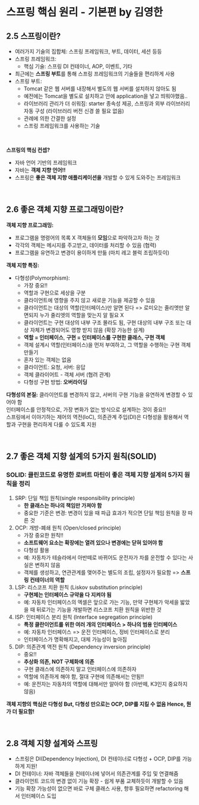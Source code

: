 # 스프링 핵심 원리 - 기본편 by 김영한

## 2.5 스프링이란?
- 여러가지 기술의 집합체: 스프링 프레임워크, 부트, 데이터, 세션 등등
- 스프링 프레임워크:
  - 핵심 기술: 스프링 DI 컨테이너, AOP, 이벤트, 기타
- 최근에는 **스프링 부트**를 통해 스프링 프레임워크의 기술들을 편리하게 사용
- 스프링 부트:
  - Tomcat 같은 웹 서버를 내장해서 별도의 웹 서버를 설치하지 않아도 됨
  - 예전에는 Tomcat을 별도로 설치하고 안에 application을 넣고 띄워야했음..
  - 라이브러리 관리가 더 쉬워짐: starter 종속성 제공, 스프링과 외부 라이브러리 자동 구성 (라이브러리 버전 신경 쓸 필요 없음)
  - 관례에 의한 간결한 설정
  - 스프링 프레임워크를 사용하는 기술

<br>

**스프링의 핵심 컨셉?**
- 자바 언어 기반의 프레임워크
- 자바는 **객체 지향 언어!!**
- 스프링은 **좋은 객체 지향 애플리케이션을** 개발할 수 있게 도와주는 프레임워크

<br>

## 2.6 좋은 객체 지향 프로그래밍이란?
**객체 지향 프로그래밍:**
- 프로그램을 명령어의 목록 X 객체들의 **모임**으로 파악하고자 하는 것
- 각각의 객체는 메시지를 주고받고, 데이터를 처리할 수 있음 (협력)
- 프로그램을 유연하고 변경이 용이하게 만듦 (마치 레고 블럭 조립하듯이)

**객체 지향 특징:**
- 다형성(Polymorphism):
  - 가장 중요!!
  - 역할과 구현으로 세상을 구분
  - 클라이언트에 영향을 주지 않고 새로운 기능을 제공할 수 있음
  - 클라이언트는 대상의 역할(인터페이스)만 알면 된다 => 로미오는 줄리엣만 알면되지 누가 줄리엣의 역할을 맞는지 알 필요 X
  - 클라이언트는 구현 대상의 내부 구조 몰라도 됨, 구현 대상의 내부 구조 또는 대상 자체가 변경되어도 영향 받지 않음 (확장 가능한 설계)
  - **역할 = 인터페이스**, **구현 = 인터페이스를 구현한 클래스, 구현 객체**
  - 객체 설계시 역할(인터페이스)을 먼저 부여하고, 그 역할을 수행하는 구현 객체 만들기
  - 혼자 있는 객체는 없음
  - 클라이언트: 요청, 서버: 응답
  - 객체 클라이어트 - 객체 서버 (협려 관계)
  - 다형성 구현 방법: **오버라이딩**

**다형성의 본질:** 클라이언트를 변경하지 않고, 서버의 구현 기능을 유연하게 변경할 수 있어야 함 <br>
인터페이스를 안정적으로, 가장 변화가 없는 방식으로 설계하는 것이 중요!! <br>
스프링에서 이야기하는 제어의 역전(IoC), 의존관계 주입(DI)은 다형성을 활용해서 역할과 구현을 편리하게 다룰 수 있도록 지원

<br>

## 2.7 좋은 객체 지향 설계의 5가지 원칙(SOLID)
### SOLID: 클린코드로 유명한 로버트 마틴이 좋은 객체 지향 설계의 5가지 원칙을 정리
1. SRP: 단일 책임 원칙(single responsibility principle)
   - **한 클래스는 하나의 책임만 가져야 함**
   - 중요한 기준은 변경: 변경이 있을 때 파급 효과가 적으면 단일 책임 원칙을 장 따른 것
2. OCP: 개방-폐쇄 원칙 (Open/closed principle)
   - 가장 중요한 원칙!!
   - **소프트웨어 요소는 확장에는 열려 있으나 변경에는 닫혀 있어야 함**
   - 다형성 활용
   - 예: 자동차가 테슬라에서 아반떼로 바뀌어도 운전자가 차를 운전할 수 있다는 사실은 변하지 않음
   - 객체를 생성하고, 연관관계를 맺어주는 별도의 조립, 설정자가 필요함 => **스프링 컨테이너의 역할**
3. LSP: 리스코프 치환 원칙 (Liskov substitution principle)
   - **구현체는 인터페이스 규약을 다 지켜야 됨**
   - 예: 자동차 인터페이스의 엑셀은 앞으로 가는 기능, 만약 구현체가 악세을 밟았을 때 뒤로가는 기능을 개발하면 리스코프 치환 원칙을 위반한 것
4. ISP: 인터페이스 분리 원칙 (Interface segregation principle)
   - **특정 클란이언트를 위한 여러 개의 인터페이스 > 하나의 범용 인터페이스**
   - 예: 자동차 인터페이스 => 운전 인터페이스, 정비 인터페이스로 분리
   - 인터페이스가 명확해지고, 대체 가능성이 높아짐
5. DIP: 의존관계 역전 원칙 (Dependency inversion principle)
   - 중요!!
   - **추상화 의존, NOT 구체화에 의존**
   - 구현 클래스에 의존하지 말고 인터페이스에 의존하자
   - 역할에 의존하게 해야 함, 절대 구현에 의존해서는 안됨!!
   - 예: 운전자는 자동차의 역할에 대해서만 알아야 함 (아반떼, K3인지 중요하지 않음)

**객체 지향의 핵심은 다형성 But, 다형성 만으로는 OCP, DIP를 지킬 수 없음 Hence, 뭔가 더 필요함!**

<br>

## 2.8 객체 지향 설계와 스프링
- 스프링은 DI(Dependency Injection), DI 컨테이너로 다형성 + OCP, DIP를 가능하게 지원!
- DI 컨테이너: 자바 객체들을 컨테이너에 넣어서 의존관계를 주입 및 연결해줌
- 클라이언트 코드의 변경 없이 기능 확장 - 쉽게 부품 교체하듯이 개발할 수 있음
- 기능 확장 가능성이 없으면 바로 구체 클래스 사용, 향후 필요하면 refactoring 해서 인터페이스 도입